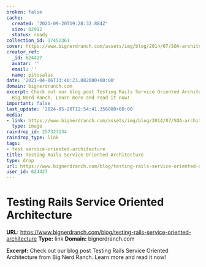 ```yaml
---
broken: false
cache:
  created: '2021-09-20T19:28:32.884Z'
  size: 82912
  status: ready
collection_id: 17452361
cover: https://www.bignerdranch.com/assets/img/blog/2014/07/SOA-architecture.png
creator_ref:
  _id: 624427
  avatar: ''
  email: ''
  name: pitosalas
date: '2021-04-06T13:40:23.082000+00:00'
domain: bignerdranch.com
excerpt: Check out our blog post Testing Rails Service Oriented Architecture from
  Big Nerd Ranch. Learn more and read it now!
important: false
last_update: '2024-05-20T12:54:41.356000+00:00'
media:
- link: https://www.bignerdranch.com/assets/img/blog/2014/07/SOA-architecture.png
  type: image
raindrop_id: 257323134
raindrop_type: link
tags:
- test service-oriented-architecture
title: Testing Rails Service Oriented Architecture
type: drop
url: https://www.bignerdranch.com/blog/testing-rails-service-oriented-architecture
user_id: 624427
---
```


# Testing Rails Service Oriented Architecture

**URL:** https://www.bignerdranch.com/blog/testing-rails-service-oriented-architecture
**Type:** link
**Domain:** bignerdranch.com

**Excerpt:** Check out our blog post Testing Rails Service Oriented Architecture from Big Nerd Ranch. Learn more and read it now!
